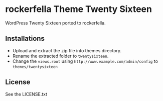 # rockerfella Theme Twenty Sixteen
WordPress Twenty Sixteen ported to rockerfella.

## Installations 
 -  Upload and extract the zip file into themes directory.
 -  Rename the extracted folder to `twentysixteen`.
 -  Change the `views.root` using `http://www.example.com/admin/config` to `themes/twentysixteen`

## License

See the LICENSE.txt
